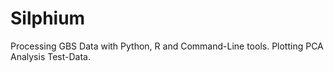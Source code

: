 # Silphium
Processing GBS Data with Python, R and Command-Line tools.
Plotting PCA Analysis Test-Data.
